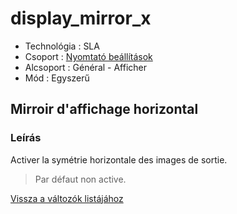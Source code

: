 # display\_mirror\_x

* Technológia : SLA
* Csoport : [Nyomtató beállítások](../sla_printer/sla_parameters.md)
* Alcsoport : Général - Afficher
* Mód : Egyszerű

## Mirroir d'affichage horizontal

### Leírás

Activer la symétrie horizontale des images de sortie.

> Par défaut non active.

[Vissza a változók listájához](../../variable_list)

